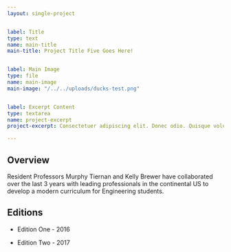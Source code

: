 ```yaml
---
layout: single-project


label: Title
type: text
name: main-title
main-title: Project Title Five Goes Here! 


label: Main Image
type: file
name: main-image
main-image: "/../../uploads/ducks-test.png"


label: Excerpt Content
type: textarea
name: project-excerpt
project-excerpt: Consectetuer adipiscing elit. Donec odio. Quisque volutpat mattis eros. Nullam malesuada erat ut turpis. Suspendisse urna nibh, viverra non, semper suscipit, posuere a, pede. 

---
```


## Overview

Resident Professors Murphy Tiernan and Kelly Brewer have collaborated over the last 3 years with leading professionals in the continental US to develop a modern curriculum for Engineering students.

## Editions

* Edition One - 2016

* Edition Two - 2017